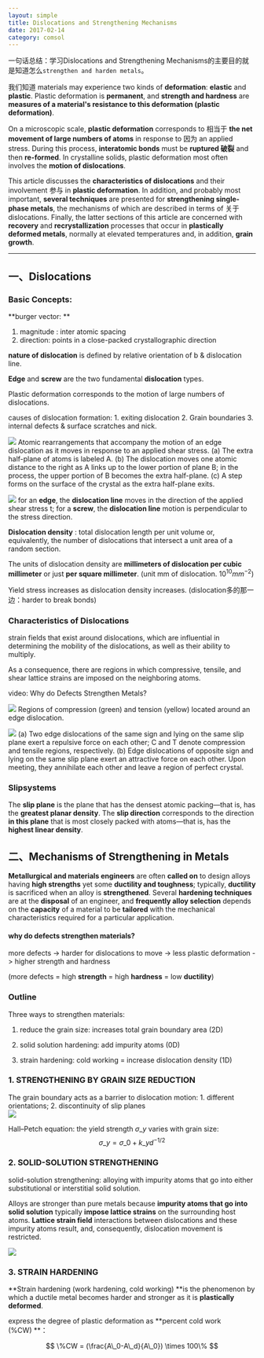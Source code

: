 ```yaml
---
layout: simple
title: Dislocations and Strengthening Mechanisms
date: 2017-02-14
category: comsol
---
```

<script type="text/x-mathjax-config">MathJax.Hub.Config({tex2jax: {inlineMath:[['$','$']]}});</script>
<script type="text/javascript" src="http://cdn.mathjax.org/mathjax/latest/MathJax.js?config=TeX-AMS-MML_HTMLorMML"></script>

一句话总结：学习Dislocations and Strengthening Mechanisms的主要目的就是知道怎么`strengthen and harden metals`。

我们知道 materials may experience two kinds of **deformation**: **elastic** and **plastic**. Plastic deformation is **permanent**, and **strength and hardness** are **measures of a material's resistance to this deformation (plastic deformation)**. 

On a microscopic scale, **plastic deformation** corresponds to 相当于 **the net movement of large numbers of atoms** in response to 因为 an applied stress. During this process, **interatomic bonds** must be **ruptured 破裂** and then **re-formed**. In crystalline solids, plastic deformation most often involves the **motion of dislocations**. 

This article discusses the **characteristics of dislocations** and their involvement 参与 in **plastic deformation**. In addition, and probably most important, **several techniques** are presented for **strengthening single-phase metals**, the mechanisms of which are described in terms of 关于 dislocations. Finally, the latter sections of this article are concerned with **recovery** and **recrystallization** processes that occur in **plastically deformed metals**, normally at elevated temperatures and, in addition, **grain growth**. 

---

## 一、Dislocations

### Basic Concepts:

**burger vector: **

1. magnitude : inter atomic spacing
2. direction: points in a close-packed crystallographic direction

**nature of dislocation** is defined by relative orientation of b & dislocation line.

**Edge** and **screw** are the two fundamental **dislocation** types. 

Plastic deformation corresponds to the motion of large numbers of dislocations. 

causes of dislocation formation: 1. exiting dislocation 2. Grain boundaries 3. internal defects & surface scratches and nick.

![][image-1]
Atomic rearrangements that accompany the motion of an edge dislocation as it moves in response to an applied shear stress. (a) The extra half-plane of atoms is labeled A. (b) The dislocation moves one atomic distance to the right as A links up to the lower portion of plane B; in the process, the upper portion of B becomes the extra half-plane. (c) A step forms on the surface of the crystal as the extra half-plane exits.

![][image-2]
for an **edge**, the **dislocation line** moves in the direction of the applied shear stress t; for a **screw**, the **dislocation line** motion is perpendicular to the stress direction. 

**Dislocation density** : total dislocation length per unit volume or, equivalently, the number of dislocations that intersect a unit area of a random section. 

The units of dislocation density are **millimeters of dislocation per cubic millimeter** or just **per square millimeter**. 
(unit mm of dislocation. $10^{10} mm^{-2}$)

Yield stress increases as dislocation density increases. (dislocation多的那一边：harder to break bonds)


### Characteristics of Dislocations
strain fields that exist around dislocations, which are influential in determining the mobility of the dislocations, as well as their ability to multiply. 

As a consequence, there are regions in which compressive, tensile, and shear lattice strains are imposed on the neighboring atoms. 

video: Why do Defects Strengthen Metals? 

![][image-3]
Regions of compression (green) and tension (yellow) located around an edge dislocation.  

![][image-4]
(a) Two edge dislocations of the same sign and lying on the same slip plane exert a repulsive force on each other; C and T denote compression and tensile regions, respectively. (b) Edge dislocations of opposite sign and lying on the same slip plane exert an attractive force on each other. Upon meeting, they annihilate each other and leave a region of perfect crystal. 

### Slipsystems
The **slip plane** is the plane that has the densest atomic packing—that is, has the **greatest planar density**. The **slip direction** corresponds to the direction **in this plane** that is most closely packed with atoms—that is, has the **highest linear density**. 

## 二、Mechanisms of Strengthening in Metals

**Metallurgical and materials engineers** are often **called on** to design alloys having **high strengths** yet some **ductility and toughness**; typically, **ductility** is sacrificed when an alloy is **strengthened**. Several **hardening techniques** are at the **disposal** of an engineer, and **frequently alloy selection** depends on the **capacity** of a material to be **tailored** with the mechanical characteristics required for a particular application.

#### why do defects strengthen materials?
more defects -\> harder for dislocations to move -\> less plastic deformation -\> higher strength and hardness

(more defects = high **strength** = high **hardness** = low **ductility**)

### Outline
Three ways to strengthen materials:

1. reduce the grain size: increases  total grain boundary area (2D)

2. solid solution hardening: add impurity atoms (0D)

3. strain hardening: cold working = increase dislocation density (1D)

### 1. STRENGTHENING BY GRAIN SIZE REDUCTION
The grain boundary acts as a barrier to dislocation motion: 1. different orientations; 2. discontinuity of slip planes  
![][image-5]

Hall–Petch equation: the yield strength $\sigma\_y$ varies with grain size:
$$\sigma\_y = \sigma\_0 +k\_y d^{-1/2}$$

### 2. SOLID-SOLUTION STRENGTHENING

solid-solution strengthening: alloying with impurity atoms that go into either substitutional or interstitial solid solution. 

Alloys are stronger than pure metals because **impurity atoms that go into solid solution** typically **impose lattice strains** on the surrounding host atoms. **Lattice strain field** interactions between dislocations and these impurity atoms result, and, consequently, dislocation movement is restricted. 

![][image-6]


### 3. STRAIN HARDENING
**Strain hardening (work hardening, cold working) **is the phenomenon by which a ductile metal becomes harder and stronger as it is **plastically deformed**.

express the degree of plastic deformation as **percent cold work (%CW) **：

$$ \%CW = (\frac{A\_0-A\_d}{A\_0}) \times 100\% $$



[image-1]:	https://cdn-images-1.medium.com/max/800/1*ozDWA_5UWVqkQUCwzxpw8g.png
[image-2]:	https://cdn-images-1.medium.com/max/800/1*5gYyM7QZzH0ApffnKkofmw.png
[image-3]:	https://cdn-images-1.medium.com/max/800/1*bH7AZyD8eCKAQsNXuyjlEA.png
[image-4]:	https://cdn-images-1.medium.com/max/800/1*nz2h8cE7R5ASG5SEw9bxMQ.png
[image-5]:	https://cdn-images-1.medium.com/max/800/1*MGQCbaFkgEogVxqi_nR2uA.png
[image-6]:	https://cdn-images-1.medium.com/max/800/1*77okg34zt4MZ4ZXSYHoqjw.png
